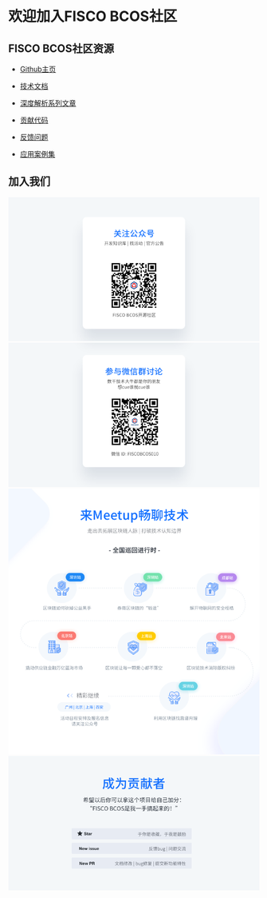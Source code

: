 # 欢迎加入FISCO BCOS社区

## FISCO BCOS社区资源

- [Github主页](https://github.com/FISCO-BCOS/bcos-tars-services)
- [技术文档](https://fisco-bcos-documentation.readthedocs.io)

- [深度解析系列文章](http://mp.weixin.qq.com/mp/homepage?__biz=MzA3MTI5Njg4Mw==&hid=2&sn=4f6d7251fbc4a73ed600e1d6fd61efc1&scene=18#wechat_redirect)
- [贡献代码](https://mp.weixin.qq.com/s/_w_auH8X4SQQWO3lhfNrbQ)
- [反馈问题](https://github.com/FISCO-BCOS/bcos-tars-services/issues)
- [应用案例集](https://mp.weixin.qq.com/s/cUjuWf1eGMbG3AFq60CBUA)

## 加入我们
<a name="QR"></a>
![](../../../../2.x/images/community/qr_code1.png)
![](../../../../2.x/images/community/qr_code2.1.png)
![](../../../../2.x/images/community/changeable_body.png)
![](../../../../2.x/images/community/tailer.png)